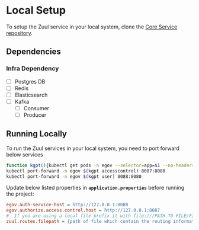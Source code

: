# Local Setup

To setup the Zuul service in your local system, clone the [Core Service repository](https://github.com/egovernments/core-services).

## Dependencies

### Infra Dependency

- [ ] Postgres DB
- [ ] Redis
- [ ] Elasticsearch
- [ ] Kafka
  - [ ] Consumer
  - [ ] Producer

## Running Locally

To run the Zuul services in your local system, you need to port forward below services

```bash
function kgpt(){kubectl get pods -n egov --selector=app=$1 --no-headers=true | head -n1 | awk '{print $1}'}
kubectl port-forward -n egov $(kgpt accesscontrol) 8087:8080
kubectl port-forward -n egov $(kgpt user) 8088:8080
``` 

Update below listed properties in **`application.properties`** before running the project:

```ini
egov.auth-service-host = http://127.0.0.1:8088
egov.authorize.access.control.host = http://127.0.0.1:8087
#  If you are using a local file prefix it with file:///PATH TO FILE/FILENAME
zuul.routes.filepath = {path of file which contain the routing information of each modules} 
```

